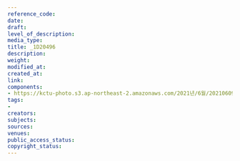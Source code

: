 ```yaml
---
reference_code: 
date: 
draft: 
level_of_description: 
media_type: 
title: _1D20496
description: 
weight: 
modified_at: 
created_at: 
link: 
components:
- https://kctu-photo.s3.ap-northeast-2.amazonaws.com/2021년/6월/20210609_산재사망+노동자+추모분향소+및+농성장+설치/_1D20496.jpg
tags:
- 
creators: 
subjects: 
sources: 
venues: 
public_access_status: 
copyright_status: 
---
```

